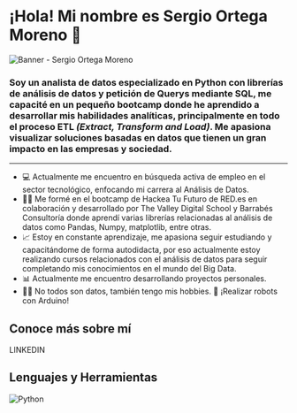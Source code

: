 # ¡Hola! Mi nombre es Sergio Ortega Moreno 👋
![Banner - Sergio Ortega Moreno](https://github.com/Sergy4697/Sergy4697/assets/31072988/5582b563-3878-44fc-84ac-42ffc6212a5d)

### Soy un analista de datos especializado en Python con librerías de análisis de datos y petición de Querys mediante SQL, me capacité en un pequeño bootcamp donde he aprendido a desarrollar mis habilidades analíticas, principalmente en todo el proceso ETL *(Extract, Transform and Load)*. Me apasiona visualizar soluciones basadas en datos que tienen un gran impacto en las empresas y sociedad.

---

* 💻 Actualmente me encuentro en búsqueda activa de empleo en el sector tecnológico, enfocando mi carrera al Análisis de Datos.
* 👨‍🎓 Me formé en el bootcamp de Hackea Tu Futuro de RED.es en colaboración y desarrollado por The Valley Digital School y Barrabés Consultoría donde aprendí varias librerías relacionadas al análisis de datos como Pandas, Numpy, matplotlib, entre otras.
* 📈 Estoy en constante aprendizaje, me apasiona seguir estudiando y capacitándome de forma autodidacta, por eso actualmente estoy realizando cursos relacionados con el análisis de datos para seguir completando mis conocimientos en el mundo del Big Data.
* 📊 Actualmente me encuentro desarrollando proyectos personales.
* 🏊‍♂️ No todos son datos, también tengo mis hobbies. 🤖 ¡Realizar robots con Arduino!

## Conoce más sobre mí
LINKEDIN

## Lenguajes y Herramientas
![Python](https://github.com/Sergy4697/Sergy4697/assets/31072988/7142ff38-eec0-4978-acf0-3f03abaaeb04)
